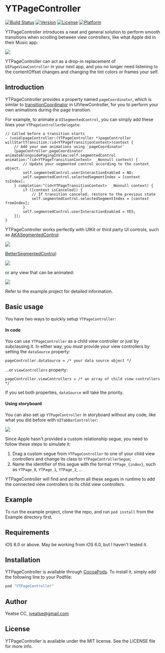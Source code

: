 # YTPageController

[![Build Status](https://travis-ci.org/yeatse/YTPageController.svg?branch=master)](https://travis-ci.org/yeatse/YTPageController)
[![Version](https://img.shields.io/cocoapods/v/YTPageController.svg?style=flat)](http://cocoapods.org/pods/YTPageController)
[![License](https://img.shields.io/cocoapods/l/YTPageController.svg?style=flat)](http://cocoapods.org/pods/YTPageController)
[![Platform](https://img.shields.io/cocoapods/p/YTPageController.svg?style=flat)](http://cocoapods.org/pods/YTPageController)

YTPageController introduces a neat and general solution to perform smooth transitions when scrolling between view controllers, like what Apple did in their Music app:

![](applemusic.gif)

YTPageController can act as a drop-in replacement of `UIPageViewController` in your next app, and you no longer need listening to the contentOffset changes and changing the tint colors or frames your self.

## Introduction

YTPageController provides a property named `pageCoordinator`, which is similar to [transitionCoordinator](https://developer.apple.com/reference/uikit/uiviewcontrollertransitioncoordinator) in UIViewController, for you to perform your own animations during the page transtion.

For example, to animate a `UISegmentedControl`, you can simply add these lines your `YTPageControllerDelegate`:

```objc
// Called before a transition starts
- (void)pageController:(YTPageController *)pageController willStartTransition:(id<YTPageTransitionContext>)context {
    // Add your own animations using `pageCoordinator`
    [pageController.pageCoordinator animateAlongsidePagingInView:self.segmentedControl animation:^(id<YTPageTransitionContext>  _Nonnull context) {
        // Update your segmented control according to the context object.
        self.segmentedControl.userInteractionEnabled = NO;
        self.segmentedControl.selectedSegmentIndex = [context toIndex];
    } completion:^(id<YTPageTransitionContext>  _Nonnull context) {
        if ([context isCanceled]) {
            // If transition canceled, restore to the previous state
            self.segmentedControl.selectedSegmentIndex = [context fromIndex];
        }
        self.segmentedControl.userInteractionEnabled = YES;
    }];
}
```

YTPageController works perfectly with UIKit or third party UI controls, such as [AKASegmentedControl](https://github.com/alikaragoz/AKASegmentedControl):

![](akasegmentedcontrol.gif)

[BetterSegmentedControl](https://github.com/gmarm/BetterSegmentedControl):

![](bettersegmentedcontrol.gif)

or any view that can be animated:

![](customview.gif)

Refer to the example project for detailed information.

## Basic usage

You have two ways to quickly setup `YTPageController`:

#### In code

You can use `YTPageController` as a child view controller or just by subclassing it. In either way, you must provide your view controllers by setting the `dataSource` property:

```objc
pageController.dataSource = /* your data source object */
```

...or `viewControllers` property:

```objc
pageController.viewControllers = /* an array of child view controllers */
```

If you set both properties, `dataSource` will take the priority.

#### Using storyboard

You can also set up `YTPageController` in storyboard without any code, like what you did before with `UITabBarController`:

![](relationship.png)

Since Apple hasn't provided a custom relationship segue, you need to follow these steps to simulate it:

1. Drag a custom segue from `YTPageController` to one of your child view controllers and change its class to `YTPageControllerSegue`;
2. Name the identifier of this segue with the format `YTPage_{index}`, such as `YTPage_0`, `YTPage_1`, `YTPage_2`, ...

YTPageController will find and perform all these segues in runtime to add the connected view controllers to its child view controllers.

## Example

To run the example project, clone the repo, and run `pod install` from the Example directory first.

## Requirements

iOS 8.0 or above. May be working from iOS 6.0, but I haven't tested it.

## Installation

YTPageController is available through [CocoaPods](http://cocoapods.org). To install it, simply add the following line to your Podfile:

```ruby
pod "YTPageController"
```

## Author

Yeatse CC, iyeatse@gmail.com

## License

YTPageController is available under the MIT license. See the LICENSE file for more info.



